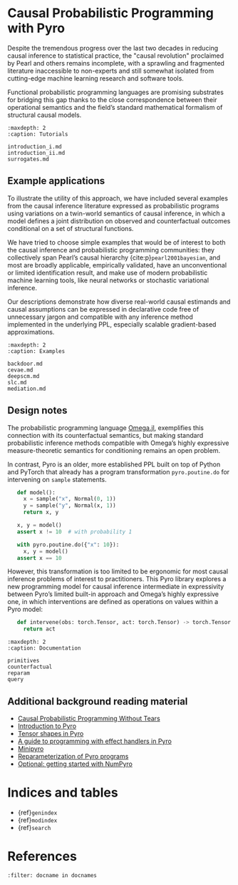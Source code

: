 # Causal Probabilistic Programming with Pyro

Despite the tremendous progress over the last two decades in reducing
causal inference to statistical practice, the "causal revolution"
proclaimed by Pearl and others remains incomplete, with a sprawling and
fragmented literature inaccessible to non-experts and still somewhat
isolated from cutting-edge machine learning research and software tools.

Functional probabilistic programming languages are promising substrates
for bridging this gap thanks to the close correspondence between their
operational semantics and the field’s standard mathematical formalism of
structural causal models.

``` {toctree}
:maxdepth: 2
:caption: Tutorials

introduction_i.md
introduction_ii.md
surrogates.md
```

## Example applications

To illustrate the utility of this approach, we have included several
examples from the causal inference literature expressed as probabilistic
programs using variations on a twin-world semantics of causal inference,
in which a model defines a joint distribution on observed and
counterfactual outcomes conditional on a set of structural functions.

We have tried to choose simple examples that would be of interest to
both the causal inference and probabilistic programming communities:
they collectively span Pearl’s causal hierarchy {cite:p}`pearl2001bayesian`,
and most are broadly applicable, empirically validated, have an
unconventional or limited identification result, and make use of modern
probabilistic machine learning tools, like neural networks or stochastic
variational inference.

Our descriptions demonstrate how diverse real-world causal estimands and
causal assumptions can be expressed in declarative code free of
unnecessary jargon and compatible with any inference method implemented
in the underlying PPL, especially scalable gradient-based
approximations.

``` {toctree}
:maxdepth: 2
:caption: Examples

backdoor.md
cevae.md
deepscm.md
slc.md
mediation.md

```

## Design notes


The probabilistic programming language [Omega.jl](http://www.zenna.org/Omega.jl/latest/),
exemplifies this connection with its counterfactual semantics, but making standard probabilistic
inference methods compatible with Omega’s highly expressive
measure-theoretic semantics for conditioning remains an open problem.

In contrast, Pyro is an older, more established PPL built on top of
Python and PyTorch that already has a program transformation
``pyro.poutine.do`` for intervening on ``sample`` statements.

``` python
   def model():
     x = sample("x", Normal(0, 1))
     y = sample("y", Normal(x, 1))
     return x, y

   x, y = model()
   assert x != 10  # with probability 1

   with pyro.poutine.do({"x": 10}):
     x, y = model()
   assert x == 10

```

However, this transformation is too limited to be ergonomic for most
causal inference problems of interest to practitioners. This Pyro
library explores a new programming model for causal inference
intermediate in expressivity between Pyro’s limited built-in approach
and Omega’s highly expressive one, in which interventions are defined as
operations on values within a Pyro model:

``` python
   def intervene(obs: torch.Tensor, act: torch.Tensor) -> torch.Tensor:
     return act
```

``` {toctree}
:maxdepth: 2
:caption: Documentation

primitives
counterfactual
reparam
query
```


## Additional background reading material

-  [Causal Probabilistic Programming Without Tears](https://drive.google.com/file/d/1Uzjg-vX77BdSnAcfpUcb-aIXxhnAPI24/view?usp=sharing)
-  [Introduction to Pyro](http://pyro.ai/examples/intro_long.html)
-  [Tensor shapes in Pyro](http://pyro.ai/examples/tensor_shapes.html)
-  [A guide to programming with effect handlers in Pyro](http://pyro.ai/examples/effect_handlers.html)
-  [Minipyro](http://pyro.ai/examples/minipyro.html)
-  [Reparameterization of Pyro programs](https://docs.pyro.ai/en/stable/infer.reparam.html)
-  [Optional: getting started with NumPyro](https://num.pyro.ai/en/stable/getting_started.html)

# Indices and tables


- {ref}`genindex`
- {ref}`modindex`
- {ref}`search`

# References

```{bibliography}
:filter: docname in docnames
```
